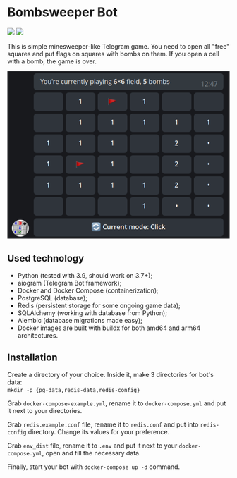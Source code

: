 # Bombsweeper Bot

<a href="https://hub.docker.com/r/groosha/telegram-bombsweeper-bot"><img src="https://img.shields.io/badge/Docker%20Hub-telegram--bombsweeper--bot-blue"></a> 
<a href="https://t.me/bombsweeperbot"><img src="https://img.shields.io/badge/Telegram-💣%20@bombsweeperbot-black"></a>  

This is simple minesweeper-like Telegram game. 
You need to open all "free" squares and put flags on squares 
with bombs on them. If you open a cell with a bomb, the game is over.

![screenshot](screenshot.png)

## Used technology
* Python (tested with 3.9, should work on 3.7+);
* aiogram (Telegram Bot framework);
* Docker and Docker Compose (containerization);
* PostgreSQL (database);
* Redis (persistent storage for some ongoing game data);
* SQLAlchemy (working with database from Python);
* Alembic (database migrations made easy);
* Docker images are built with buildx for both amd64 and arm64 architectures.

## Installation

Create a directory of your choice. Inside it, make 3 directories for bot's data:  
`mkdir -p {pg-data,redis-data,redis-config}`

Grab `docker-compose-example.yml`, rename it to `docker-compose.yml` and put it next to your 
directories.

Grab `redis.example.conf` file, rename it to `redis.conf` and put into `redis-config` directory. 
Change its values for your preference.

Grab `env_dist` file, rename it to `.env` and put it next to your `docker-compose.yml`, open 
and fill the necessary data.

Finally, start your bot with `docker-compose up -d` command.
